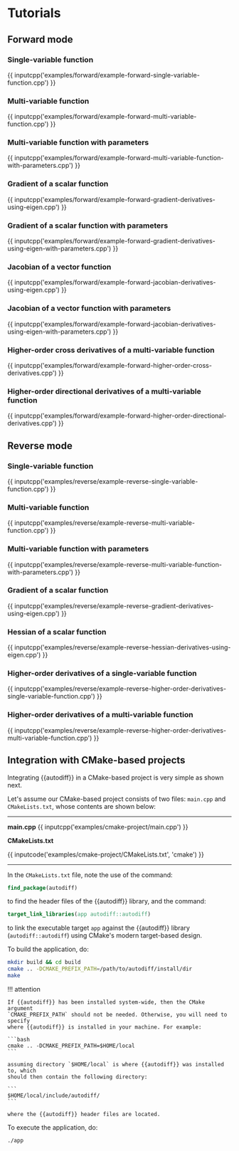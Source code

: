 # Tutorials

## Forward mode

### Single-variable function

{{ inputcpp('examples/forward/example-forward-single-variable-function.cpp') }}

### Multi-variable function

{{ inputcpp('examples/forward/example-forward-multi-variable-function.cpp') }}

### Multi-variable function with parameters

{{ inputcpp('examples/forward/example-forward-multi-variable-function-with-parameters.cpp') }}

### Gradient of a scalar function

{{ inputcpp('examples/forward/example-forward-gradient-derivatives-using-eigen.cpp') }}

### Gradient of a scalar function with parameters

{{ inputcpp('examples/forward/example-forward-gradient-derivatives-using-eigen-with-parameters.cpp') }}

### Jacobian of a vector function

{{ inputcpp('examples/forward/example-forward-jacobian-derivatives-using-eigen.cpp') }}

### Jacobian of a vector function with parameters

{{ inputcpp('examples/forward/example-forward-jacobian-derivatives-using-eigen-with-parameters.cpp') }}

### Higher-order cross derivatives of a multi-variable function

{{ inputcpp('examples/forward/example-forward-higher-order-cross-derivatives.cpp') }}

### Higher-order directional derivatives of a multi-variable function

{{ inputcpp('examples/forward/example-forward-higher-order-directional-derivatives.cpp') }}

## Reverse mode

### Single-variable function

{{ inputcpp('examples/reverse/example-reverse-single-variable-function.cpp') }}

### Multi-variable function

{{ inputcpp('examples/reverse/example-reverse-multi-variable-function.cpp') }}

### Multi-variable function with parameters

{{ inputcpp('examples/reverse/example-reverse-multi-variable-function-with-parameters.cpp') }}

### Gradient of a scalar function

{{ inputcpp('examples/reverse/example-reverse-gradient-derivatives-using-eigen.cpp') }}

### Hessian of a scalar function

{{ inputcpp('examples/reverse/example-reverse-hessian-derivatives-using-eigen.cpp') }}

### Higher-order derivatives of a single-variable function

{{ inputcpp('examples/reverse/example-reverse-higher-order-derivatives-single-variable-function.cpp') }}

### Higher-order derivatives of a multi-variable function

{{ inputcpp('examples/reverse/example-reverse-higher-order-derivatives-multi-variable-function.cpp') }}

## Integration with CMake-based projects

Integrating {{autodiff}} in a CMake-based project is very simple as shown next.

Let's assume our CMake-based project consists of two files: `main.cpp` and
`CMakeLists.txt`, whose contents are shown below:

----

**main.cpp**
{{ inputcpp('examples/cmake-project/main.cpp') }}

**CMakeLists.txt**

{{ inputcode('examples/cmake-project/CMakeLists.txt', 'cmake') }}

----

In the `CMakeLists.txt` file, note the use of the command:

```cmake
find_package(autodiff)
```

to find the header files of the {{autodiff}} library, and the command:

```cmake
target_link_libraries(app autodiff::autodiff)
```
to link the executable target `app` against the {{autodiff}} library
(`autodiff::autodiff`) using CMake's modern target-based design.

To build the application, do:

```bash
mkdir build && cd build
cmake .. -DCMAKE_PREFIX_PATH=/path/to/autodiff/install/dir
make
```

!!! attention

    If {{autodiff}} has been installed system-wide, then the CMake argument
    `CMAKE_PREFIX_PATH` should not be needed. Otherwise, you will need to specify
    where {{autodiff}} is installed in your machine. For example:

    ```bash
    cmake .. -DCMAKE_PREFIX_PATH=$HOME/local
    ```

    assuming directory `$HOME/local` is where {{autodiff}} was installed to, which
    should then contain the following directory:

    ```
    $HOME/local/include/autodiff/
    ```

    where the {{autodiff}} header files are located.

To execute the application, do:

```bash
./app
```
